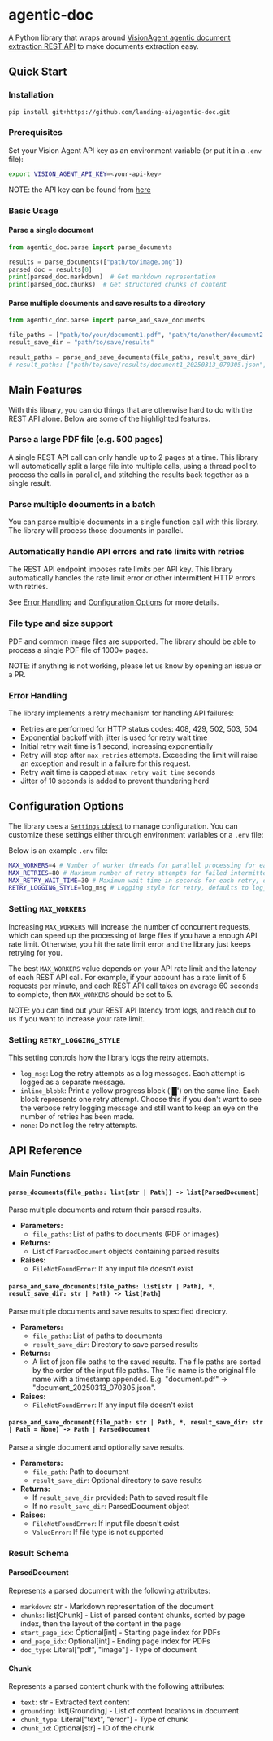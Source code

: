 # agentic-doc

A Python library that wraps around [VisionAgent agentic document extraction REST API](https://va.landing.ai/demo/doc-extraction) to make documents extraction easy.

## Quick Start

### Installation

```bash
pip install git+https://github.com/landing-ai/agentic-doc.git
```

### Prerequisites

Set your Vision Agent API key as an environment variable (or put it in a `.env` file):

```bash
export VISION_AGENT_API_KEY=<your-api-key>
```

NOTE: the API key can be found from [here](https://va.landing.ai/account/api-key)

### Basic Usage

#### Parse a single document

```python
from agentic_doc.parse import parse_documents

results = parse_documents(["path/to/image.png"])
parsed_doc = results[0]
print(parsed_doc.markdown)  # Get markdown representation
print(parsed_doc.chunks)  # Get structured chunks of content
```

#### Parse multiple documents and save results to a directory

```python
from agentic_doc.parse import parse_and_save_documents

file_paths = ["path/to/your/document1.pdf", "path/to/another/document2.pdf"]
result_save_dir = "path/to/save/results"

result_paths = parse_and_save_documents(file_paths, result_save_dir)
# result_paths: ["path/to/save/results/document1_20250313_070305.json", "path/to/save/results/document2_20250313_070408.json"]
```


## Main Features

With this library, you can do things that are otherwise hard to do with the REST API alone.
Below are some of the highlighted features.

### Parse a large PDF file (e.g. 500 pages)

A single REST API call can only handle up to 2 pages at a time. This library will automatically split a large file into multiple calls, using a thread pool to process the calls in parallel, and stitching the results back together as a single result.


### Parse multiple documents in a batch

You can parse multiple documents in a single function call with this library. The library will process those documents in parallel.


### Automatically handle API errors and rate limits with retries

The REST API endpoint imposes rate limits per API key. This library automatically handles the rate limit error or other intermittent HTTP errors with retries.

See [Error Handling](#error-handling) and [Configuration Options](#configuration-options) for more details.


### File type and size support

PDF and common image files are supported.
The library should be able to process a single PDF file of 1000+ pages.

NOTE: if anything is not working, please let us know by opening an issue or a PR.


### Error Handling

The library implements a retry mechanism for handling API failures:

- Retries are performed for HTTP status codes: 408, 429, 502, 503, 504
- Exponential backoff with jitter is used for retry wait time
- Initial retry wait time is 1 second, increasing exponentially
- Retry will stop after `max_retries` attempts. Exceeding the limit will raise an exception and result in a failure for this request.
- Retry wait time is capped at `max_retry_wait_time` seconds
- Jitter of 10 seconds is added to prevent thundering herd


## Configuration Options

The library uses a [`Settings` object](./agentic_doc/config.py) to manage configuration. You can customize these settings either through environment variables or a `.env` file:

Below is an example `.env` file:

```bash
MAX_WORKERS=4 # Number of worker threads for parallel processing for each file, defaults to 10
MAX_RETRIES=80 # Maximum number of retry attempts for failed intermittent requests, defaults to 100
MAX_RETRY_WAIT_TIME=30 # Maximum wait time in seconds for each retry, defaults to 60
RETRY_LOGGING_STYLE=log_msg # Logging style for retry, defaults to log_msg
```

### Setting `MAX_WORKERS`

Increasing `MAX_WORKERS` will increase the number of concurrent requests, which can speed up the processing of large files if you have a enough API rate limit. Otherwise, you hit the rate limit error and the library just keeps retrying for you.

The best `MAX_WORKERS` value depends on your API rate limit and the latency of each REST API call. For example, if your account has a rate limit of 5 requests per minute, and each REST API call takes on average 60 seconds to complete, then `MAX_WORKERS` should be set to 5.

NOTE: you can find out your REST API latency from logs, and reach out to us if you want to increase your rate limit.


### Setting `RETRY_LOGGING_STYLE`

This setting controls how the library logs the retry attempts.

- `log_msg`: Log the retry attempts as a log messages. Each attempt is logged as a separate message.
- `inline_blobk`: Print a yellow progress block ('█') on the same line. Each block represents one retry attempt. Choose this if you don't want to see the verbose retry logging message and still want to keep an eye on the number of retries has been made.
- `none`: Do not log the retry attempts.


## API Reference

### Main Functions

#### `parse_documents(file_paths: list[str | Path]) -> list[ParsedDocument]`

Parse multiple documents and return their parsed results.

- **Parameters:**
  - `file_paths`: List of paths to documents (PDF or images)
- **Returns:**
  - List of `ParsedDocument` objects containing parsed results
- **Raises:**
  - `FileNotFoundError`: If any input file doesn't exist

#### `parse_and_save_documents(file_paths: list[str | Path], *, result_save_dir: str | Path) -> list[Path]`

Parse multiple documents and save results to specified directory.

- **Parameters:**
  - `file_paths`: List of paths to documents
  - `result_save_dir`: Directory to save parsed results
- **Returns:**
  - A list of json file paths to the saved results. The file paths are sorted by the order of the input file paths. The file name is the original file name with a timestamp appended. E.g. "document.pdf" -> "document_20250313_070305.json".
- **Raises:**
  - `FileNotFoundError`: If any input file doesn't exist

#### `parse_and_save_document(file_path: str | Path, *, result_save_dir: str | Path = None) -> Path | ParsedDocument`

Parse a single document and optionally save results.

- **Parameters:**
  - `file_path`: Path to document
  - `result_save_dir`: Optional directory to save results
- **Returns:**
  - If `result_save_dir` provided: Path to saved result file
  - If no `result_save_dir`: ParsedDocument object
- **Raises:**
  - `FileNotFoundError`: If input file doesn't exist
  - `ValueError`: If file type is not supported

### Result Schema

#### ParsedDocument

Represents a parsed document with the following attributes:

- `markdown`: str - Markdown representation of the document
- `chunks`: list[Chunk] - List of parsed content chunks, sorted by page index, then the layout of the content in the page
- `start_page_idx`: Optional[int] - Starting page index for PDFs
- `end_page_idx`: Optional[int] - Ending page index for PDFs
- `doc_type`: Literal["pdf", "image"] - Type of document

#### Chunk

Represents a parsed content chunk with the following attributes:

- `text`: str - Extracted text content
- `grounding`: list[Grounding] - List of content locations in document
- `chunk_type`: Literal["text", "error"] - Type of chunk
- `chunk_id`: Optional[str] - ID of the chunk
